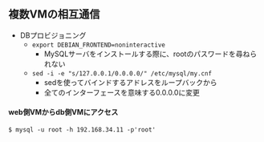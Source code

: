 ## 複数VMの相互通信

- DBプロビジョニング
  - `export DEBIAN_FRONTEND=noninteractive`
    - MySQLサーバをインストールする際に、rootのパスワードを尋ねられない
  - `sed -i -e "s/127.0.0.1/0.0.0.0/" /etc/mysql/my.cnf`
    - sedを使ってバインドするアドレスをループバックから
    - 全てのインターフェースを意味する0.0.0.0に変更

#### web側VMからdb側VMにアクセス

```
$ mysql -u root -h 192.168.34.11 -p'root'
```
